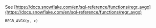 See [https://docs.snowflake.com/en/sql-reference/functions/regr_avgx](https://docs.snowflake.com/en/sql-reference/functions/regr_avgx)
```
REGR_AVGX(y, x)
```
